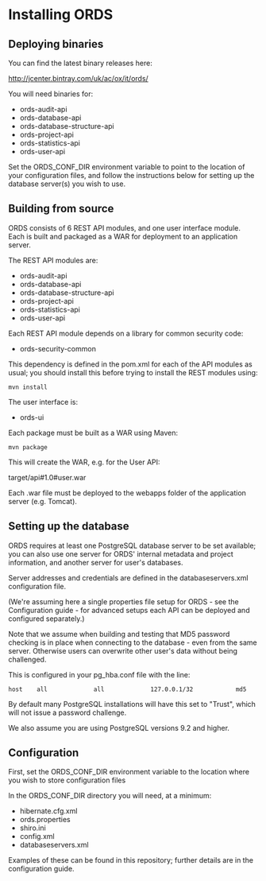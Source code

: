 # Installing ORDS

## Deploying binaries

You can find the latest binary releases here:

http://jcenter.bintray.com/uk/ac/ox/it/ords/

You will need binaries for:

* ords-audit-api
* ords-database-api
* ords-database-structure-api
* ords-project-api
* ords-statistics-api
* ords-user-api

Set the ORDS_CONF_DIR environment variable to point to the location of your configuration files, and follow the instructions below for setting up the database server(s) you wish to use.

## Building from source

ORDS consists of 6 REST API modules, and one user interface module. Each is built and packaged as a WAR for deployment to an application server.

The REST API modules are:

* ords-audit-api
* ords-database-api
* ords-database-structure-api
* ords-project-api
* ords-statistics-api
* ords-user-api

Each REST API module depends on a library for common security code:

* ords-security-common

This dependency is defined in the pom.xml for each of the API modules as usual; 
you should install this before trying to install the REST modules using:

    mvn install

The user interface is:

* ords-ui

Each package must be built as a WAR using Maven:

    mvn package

This will create the WAR, e.g. for the User API:

   target/api#1.0#user.war

Each .war file must be deployed to the webapps folder of the application server (e.g. Tomcat).

## Setting up the database

ORDS requires at least one PostgreSQL database server to be set available; you can also use one server for ORDS' internal metadata and project information, and another server for user's databases.

Server addresses and credentials are defined in the databaseservers.xml configuration file.

(We're assuming here a single properties file setup for ORDS - see the Configuration guide - for advanced setups each API can be deployed and configured separately.)

Note that we assume when building and testing that MD5 password checking is in place when connecting to the database - even from the
same server. Otherwise users can overwrite other user's data without being challenged.

This is configured in your pg_hba.conf file with the line:

    host    all             all             127.0.0.1/32            md5
    
By default many PostgreSQL installations will have this set to "Trust", which will not issue a password challenge.

We also assume you are using PostgreSQL versions 9.2 and higher. 

## Configuration

First, set the ORDS_CONF_DIR environment variable to the location where you wish to store configuration files

In the ORDS_CONF_DIR directory you will need, at a minimum:

* hibernate.cfg.xml
* ords.properties
* shiro.ini
* config.xml
* databaseservers.xml

Examples of these can be found in this repository; further details are in the configuration guide.



